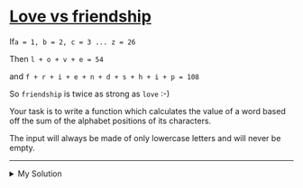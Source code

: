 # [Love vs friendship](https://www.codewars.com/kata/59706036f6e5d1e22d000016/)

If`a = 1, b = 2, c = 3 ... z = 26`

Then `l + o + v + e = 54`

and `f + r + i + e + n + d + s + h + i + p = 108`

So `friendship` is twice as strong as `love` :-)

Your task is to write a function which calculates the value of a word based off the sum of the alphabet positions of its
characters.

The input will always be made of only lowercase letters and will never be empty.

---

<details><summary>My Solution</summary>

```js
function wordsToMarks(string) {
  return string.split('').reduce((acc, cur) => (acc += cur.charCodeAt(0) - 'a'.charCodeAt(0) + 1), 0)
}
```

</details>
